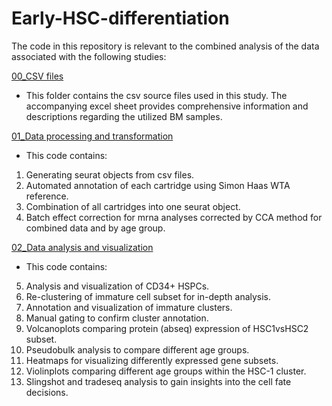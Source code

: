 # Early-HSC-differentiation
The code in this repository is relevant to the combined analysis of the data associated with the following studies:

[00_CSV files](folder100_CSV_files/) 
- This folder contains the csv source files used in this study. The accompanying excel sheet provides comprehensive information and descriptions regarding the utilized BM samples.

[01_Data processing and transformation](01_Data_processing_and_transformation) 
- This code contains: 
01. Generating seurat objects from csv files. 
02. Automated annotation of each cartridge using Simon Haas WTA reference.
03. Combination of all cartridges into one seurat object. 
04. Batch effect correction for mrna analyses corrected by CCA method for combined data and by age group.  

[02_Data analysis and visualization](02_Data_analysis_and_visualization) 
- This code contains:
05. Analysis and visualization of CD34+ HSPCs. 
06. Re-clustering of immature cell subset for in-depth analysis. 
07. Annotation and visualization of immature clusters.
08. Manual gating to confirm cluster annotation.
09. Volcanoplots comparing protein (abseq) expression of HSC1vsHSC2 subset.
10. Pseudobulk analysis to compare different age groups. 
11. Heatmaps for visualizing differently expressed gene subsets.
12. Violinplots comparing different age groups within the HSC-1 cluster. 
13. Slingshot and tradeseq analysis to gain insights into the cell fate decisions. 
